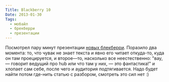 ```yaml
---
Title: Blackberry 10
Date: 2013-01-30
Tags:
  - мобайл
  - брекберри
  - презентации
---
```


Посмотрел пару минут презентации [новых блекберри](http://global.blackberry.com/blackberry-10.html).
Поразило два момента: то, что чувак не знает текста и явно его читает откуда-то, куда он там проецируется, и второе—то, насколько все неестественно: "вау,— говорит ведущий про hub или что там у них, — это фантастика!" и хлопает сам себе, после чего и аудитория подтягивается.
Надо будет найти потом где-нить статью с разбором, смотреть это сил нет :)